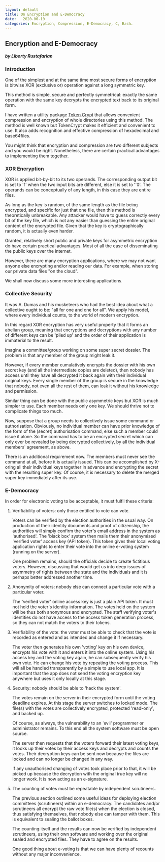 ```yaml
---
layout: default
title: On Encryption and E-Democracy
date:   2020-06-10
categories: Encryption, Compression, E-Democracy, C, Bash.
---
```

## Encryption and E-Democracy

##### by Liborty Rustafarian

### Introduction

One of the simplest and at the same time most secure forms of encryption is bitwise XOR (exclusive or) operation against a long symmetric key. 

This method is simple, secure and perfectly symmetrical: exactly the same operation with the same key decrypts the encrypted text back to its original form.  
  
I have written a utility package [Token Crypt](https://github.com/liborty/TokenCrypt) 
that allows convenient compression and encryption of whole directories using this method. The method is well known but TokenCrypt makes it efficient and convenient to use. It also adds recognition and effective compression of hexadecimal and base64files.

You might think that encryption and compression are two different subjects  and you would be right. Nonetheless, there are certain practical advantages to implementing them together.
  
### XOR Encryption

XOR is applied bit-by-bit to its two operands. The corresponding output bit is set to '1' when the two input bits are different, else it is set to ''0'. The operands can be conceptually of any length, in this case they are entire files.


As long as the key is random, of the same length as the file being encrypted, and specific for just that one file, then this method is theoretically unbreakable. Any attacker would have to guess correctly every bit of the key file, which is not any easier than guessing the entire original content of the encrypted file. Given that the key is cryptographically random, it is actually even harder.

Granted, relatively short public and private keys for asymmetric  encryption do have certain practical advantages. Most of all the ease of disseminating the public keys over the internet.

However, there are many encryption applications, where we may not want anyone else encrypting and/or reading our data.
For example, when storing our private data files "on the cloud". 

We shall now discuss some more interesting applications.

### Collective Security

It was A. Dumas and his musketeers who had the best idea about what a collective ought to be: "all for one and one for all". We apply his model, where every individual counts, to the world of modern encryption.

In this regard XOR encryption has very useful property that it forms an abelian group, meaning that encryptions and decryptions with any number of different keys can be 'piled up' and the order of their application is immaterial to the result.

Imagine a committee/group working on some super secret dossier. The problem is that  any member of the group might  leak it. 

However, if every member cumulatively encrypts the dossier  with his own secret key (and all the intermediate copies are deleted), then nobody has access until they have all decrypted it back again with their individual original keys. Every single member of the group is secure in the knowledge that nobody, not even all the rest of them, can leak it without his knowledge and permission. 

Similar thing can be done with the public asymmetric keys but XOR is much simpler to use. Each member needs only one key. We should thrive not to complicate things too much.
  
Now, suppose that a group needs to collectively issue some command or authorisation. Obviously, no individual member can have prior knowledge of the form of the (secret) authorisation command, else such a member could issue it alone.  So the command has to be an encrypted secret which can only ever be revealed by being decrypted collectively, by all the individual members' agreement, as above.  
  
There is an additional requirement now. The members must  never see the command at all, before it is actually issued. This can be accomplished by X-oring all their individual keys together in advance and encrypting the secret with the resulting super key. Of course, it is necessary to delete the merged super key immediately after its use.

### E-Democracy

In order for electronic voting to be acceptable, it must fulfil  these criteria: 

1. Verifiability of voters: only those entitled to vote can vote. 

	Voters can be verified by the election authorities in the usual way. On production of their identity documents and proof of citizenship, the authorities will simply confirm the voter's email address in the system as 'authorised'. The 'black box' system then mails them their anonymised  'verified voter' access key (API token). This token gives their local voting application  rights to enter their vote into the online e-voting system (running on the server). 
	
	One problem remains, should the officials decide to create fictitious voters. However, discussing that would get us into deep issues of asymmetry of rights between the state and the individuals and it is perhaps better addressed another time.
	
1. Anonymity of voters: nobody else can connect a particular vote with a particular voter.

	The 'verified voter' online access key is just a plain API token. It must not hold the voter's identity information. The votes held on the system will be thus both anonymous and  encrypted. The staff verifying voter's identities do not have access to the access token generation process, so they can not match the voters to their tokens.

1. Verifiability of the vote: the voter must be able to check that the vote is recorded as entered and as intended and change it if necessary.

	The voter then generates his own 'voting' key on his own device, encrypts his vote with it and enters it into the online system. Using his access key and the voting key again, he can subsequently verify his own vote. He can change his vote by repeating the voting process.  This will all be handled transparently by a simple to use local app. It is important that the app does not send the voting encryption key anywhere but uses it only locally at this stage.
	
1. Security: nobody should be able to 'hack the system'. 

	The votes remain on the server in their encrypted form until the voting deadline expires. At this stage the server switches to locked mode. The file(s) with the votes are collectively encrypted, protected 'read-only', and backed up. 
	
	Of course, as always, the vulnerability to an 'evil' programmer or administrator remains.  To this end all the system software must be open source. 
	
	The server then requests that the voters forward their latest voting keys, it looks up their votes by their access keys and decrypts and counts the votes.  Their decryption keys can be sent now because the files are locked and can no longer be changed in any way. 
	
	If any unauthorised changing of votes took place prior to that, it will be picked up because the decryption with the original true key will no longer work. It is now acting as an  e-signature.
	
1. The counting of votes must be repeatable by independent scrutineers.

	The previous section outlined some useful ideas  for deploying election committees (scrutineers) within an e-democracy. The candidates and/or scrutineers all encrypt the raw vote file(s) when the election is closed, thus satisfying themselves, that nobody else can tamper with them. This is equivalent to sealing the ballot boxes.
	  
	  The counting itself and the results can now be verified by independent scrutineers, using their own software and working over the original sealed and encrypted files.  They have to agree on the results.
	  
	  One good thing about e-voting is that we can have plenty of recounts without any major inconvenience.
	
	








